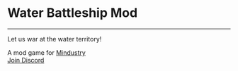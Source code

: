 # Water Battleship Mod
---
Let us war at the water territory!



A mod game for [Mindustry](https://github.com/Anuken/Mindustry)
<br>
[Join Discord](https://discord.gg/hSqjzEp5u7)
